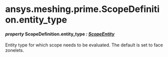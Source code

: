 # ansys.meshing.prime.ScopeDefinition.entity_type

#### *property* ScopeDefinition.entity_type *: [ScopeEntity](ansys.meshing.prime.ScopeEntity.md#ansys.meshing.prime.ScopeEntity)*

Entity type for which scope needs to be evaluated. The default is set to face zonelets.

<!-- !! processed by numpydoc !! -->
